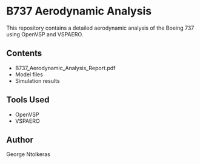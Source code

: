 # B737 Aerodynamic Analysis

This repository contains a detailed aerodynamic analysis of the Boeing 737 using OpenVSP and VSPAERO.

## Contents
- B737_Aerodynamic_Analysis_Report.pdf
- Model files
- Simulation results

## Tools Used
- OpenVSP
- VSPAERO

## Author
George Ntolkeras